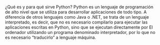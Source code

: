 ¿Qué es y para qué sirve Python?
Python es un lenguaje de programación de alto nivel que se utiliza para desarrollar aplicaciones de todo tipo.
A diferencia de otros lenguajes como Java o .NET, se trata de un lenguaje interpretado, es decir, que no es
necesario compilarlo para ejecutar las aplicaciones escritas en Python, sino que se ejecutan directamente por
El ordenador utilizando un programa denominado interpretador, por lo que no es necesario “traducirlo” a 
lenguaje máquina. 
